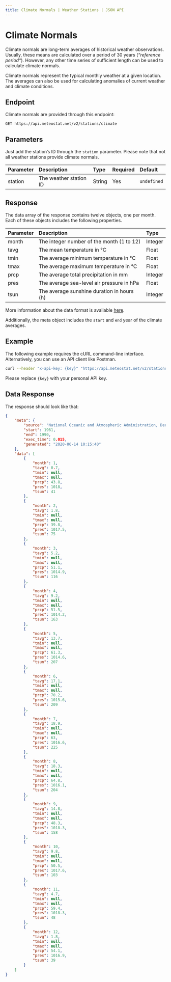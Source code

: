 ```yaml
---
title: Climate Normals | Weather Stations | JSON API
---
```


# Climate Normals

Climate normals are long-term averages of historical weather observations. Usually, these means are calculated over a period of 30 years (_“reference period“_). However, any other time series of sufficient length can be used to calculate climate normals.

Climate normals represent the typical monthly weather at a given location. The averages can also be used for calculating anomalies of current weather and climate conditions.

## Endpoint

Climate normals are provided through this endpoint:

```
GET https://api.meteostat.net/v2/stations/climate
```

## Parameters

Just add the station’s ID through the `station` parameter. Please note that not all weather stations provide climate normals.

| **Parameter** | **Description**        | **Type** | **Required** | **Default** |
|:--------------|:-----------------------|:---------|:-------------|:------------|
| station       | The weather station ID | String   | Yes          | `undefined` |

## Response

The data array of the response contains twelve objects, one per month. Each of these objects includes the following properties.

| **Parameter** | **Description**                            | **Type** |
|:--------------|:-------------------------------------------|:---------|
| month         | The integer number of the month (1 to 12)  | Integer  |
| tavg          | The mean temperature in °C                 | Float    |
| tmin          | The average minimum temperature in °C      | Float    |
| tmax          | The average maximum temperature in °C      | Float    |
| prcp          | The average total precipitation in mm      | Integer  |
| pres          | The average sea-level air pressure in hPa  | Float    |
| tsun          | The average sunshine duration in hours (h) | Integer  |

More information about the data format is available [here](/formats.html).

Additionally, the meta object includes the `start` and `end` year of the climate averages.

## Example

The following example requires the cURL command-line interface. Alternatively, you can use an API client like Postman.

```sh
curl --header "x-api-key: {key}" "https://api.meteostat.net/v2/stations/climate?station=10637"
```

Please replace `{key}` with your personal API key.

## Data Response

The response should look like that:

```json
{
    "meta": {
        "source": "National Oceanic and Atmospheric Administration, Deutscher Wetterdienst",
        "start": 1961,
        "end": 1990,
        "exec_time": 0.015,
        "generated": "2020-06-14 10:15:40"
    },
    "data": [
        {
            "month": 1,
            "tavg": 0.7,
            "tmin": null,
            "tmax": null,
            "prcp": 43.8,
            "pres": 1018,
            "tsun": 41
        },
        {
            "month": 2,
            "tavg": 1.8,
            "tmin": null,
            "tmax": null,
            "prcp": 39.8,
            "pres": 1017.5,
            "tsun": 75
        },
        {
            "month": 3,
            "tavg": 5.2,
            "tmin": null,
            "tmax": null,
            "prcp": 51.1,
            "pres": 1014.9,
            "tsun": 116
        },
        {
            "month": 4,
            "tavg": 9.2,
            "tmin": null,
            "tmax": null,
            "prcp": 51.5,
            "pres": 1014.2,
            "tsun": 163
        },
        {
            "month": 5,
            "tavg": 13.7,
            "tmin": null,
            "tmax": null,
            "prcp": 61.3,
            "pres": 1014.6,
            "tsun": 207
        },
        {
            "month": 6,
            "tavg": 17.1,
            "tmin": null,
            "tmax": null,
            "prcp": 70.2,
            "pres": 1015.6,
            "tsun": 209
        },
        {
            "month": 7,
            "tavg": 18.9,
            "tmin": null,
            "tmax": null,
            "prcp": 63,
            "pres": 1016.6,
            "tsun": 225
        },
        {
            "month": 8,
            "tavg": 18.3,
            "tmin": null,
            "tmax": null,
            "prcp": 64.8,
            "pres": 1016.1,
            "tsun": 204
        },
        {
            "month": 9,
            "tavg": 14.8,
            "tmin": null,
            "tmax": null,
            "prcp": 48.3,
            "pres": 1018.3,
            "tsun": 158
        },
        {
            "month": 10,
            "tavg": 9.8,
            "tmin": null,
            "tmax": null,
            "prcp": 50.5,
            "pres": 1017.6,
            "tsun": 103
        },
        {
            "month": 11,
            "tavg": 4.7,
            "tmin": null,
            "tmax": null,
            "prcp": 59.4,
            "pres": 1018.3,
            "tsun": 48
        },
        {
            "month": 12,
            "tavg": 1.8,
            "tmin": null,
            "tmax": null,
            "prcp": 54.1,
            "pres": 1016.9,
            "tsun": 39
        }
    ]
}
```
